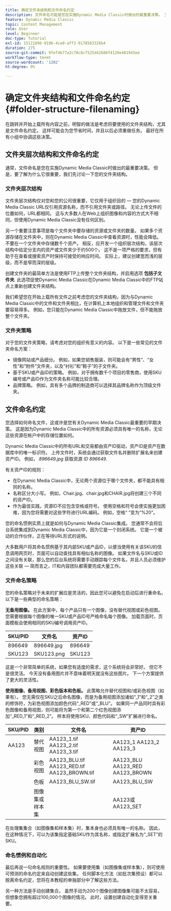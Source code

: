 ```yaml
---
title: 确定文件夹结构和文件命名约定
description: 文件命名可能是您在实施Dynamic Media Classic时做出的最重要决策。 文件夹结构同样重要。 了解为何对文件夹结构和文件名采取这种方式如此重要且可能的方法。
feature: Dynamic Media Classic
topic: Content Management
role: User
level: Beginner
doc-type: Tutorial
exl-id: 15121896-9196-4ce0-aff2-9178563326b4
duration: 275
source-git-commit: 9fef4b77a2c70c8cf525d42686f4120e481945ee
workflow-type: tm+mt
source-wordcount: '1202'
ht-degree: 0%

---
```


# 确定文件夹结构和文件命名约定 {#folder-structure-filenaming}

在跳转并开始上载所有内容之前，明智的做法是考虑将要使用的文件夹结构，尤其是文件命名约定。 这样可能会为您节省时间，并且以后必须重做任务。 最好在所有小组中协调这些决策。

## 文件夹层次结构和文件命名约定

通常，文件命名是您在实施Dynamic Media Classic时做出的最重要决策。 但是，要了解为什么它很重要，我们先讨论一下您的文件夹结构。

### 文件夹层次结构

文件夹层次结构仅对您和您的公司很重要，它仅用于组织目的 — 您的Dynamic Media Classic URL仅引用资源名称，而不引用文件夹或路径。 无论上传文件的位置如何，URL都相同。 这与大多数人在Web上组织图像和内容的方式大不相同，但使用Dynamic Media Classic没有任何区别。

另一个重要注意事项是每个文件夹中要存储的资源或文件夹的数量。 如果多个资源存储在文件夹中，则在Dynamic Media Classic中查看资源时，性能会降低。 不要在一个文件夹中存储数千个资产。 相反，应开发一个组织层次结构，该层次结构中给定分支内的资产或文件夹少于约500个。 这不是一项严格的要求，但有助于在查看或搜索资产时保持可接受的响应时间。 实际上，建议创建宽而浅的层级，而不是窄而深的层级。

创建文件夹的最简单方法是使用FTP上传整个文件夹结构，并启用选项 **包括子文件夹**. 此选项促使Dynamic Media Classic在Dynamic Media Classic中的FTP站点上重新创建文件夹结构。

我们希望您在开始上载所有文件之前考虑您的文件夹结构，因为与Dynamic Media Classic中的文件和文件夹相比，在计算机上本地组织和管理文件和文件夹要容易得多。 例如，您只能在Dynamic Media Classic中拖放文件，但不能拖放整个文件夹。

### 文件夹策略

对于您的文件夹策略，请考虑对您的组织有意义的内容。 以下是一些常见的文件夹命名方案：

- 镜像网站或产品细分。 例如，如果您销售服装，则可能会有“男性”、“女性”和“附件”文件夹，以及“衬衫”和“鞋子”的子文件夹。
- 基于SKU或产品ID的策略。 例如，对于拥有数千个项目的零售商，使用SKU编号或产品ID作为文件夹名称可能比较合理。
- 品牌策略。 例如，具有多个品牌的制造商可以选择其品牌名称作为顶级文件夹。

## 文件命名约定

您选择如何命名文件，这或许是您有关Dynamic Media Classic最重要的早期决策。 这是因为Dynamic Media Classic中的所有资源必须具有唯一的名称，无论这些资源在帐户中的存储位置如何。

Dynamic Media Classic中的所有URL和交易都由资产ID驱动，资产ID是资产在数据库中的唯一标识符。 上传文件时，系统会通过获取文件名并删除扩展名来创建资产ID。 例如， _896649.jpg_ 获取资源 _ID 896649_.

有关资产ID的规则：

- 在Dynamic Media Classic中，无论两个资源位于哪个文件夹，都不能具有相同的名称。
- 名称区分大小写。 例如，Chair.jpg、chair.jpg和CHAIR.jpg将创建三个不同的资产ID。
- 作为最佳实践，资源ID不应包含空格或符号。 使用空格和符号会使实施更加困难，因为您将需要对这些字符进行URL编码。 例如，空格“ ”变为“%20”。

您的命名惯例实质上就是如何与Dynamic Media Classic集成。 您通常不会将后台系统集成到Dynamic Media Classic中，因为它是一个封闭系统。 它是一个被动的合作伙伴，正在等待URL形式的说明。

大多数用户将其命名惯例基于其内部SKU或产品ID，以便当使用有关该SKU的信息调用网页时，页面可以自动查找具有相似名称的图像。 如果文件名与SKU或ID之间没有关联，那么您的后台系统将需要手动跟踪每个文件名，并且人员必须维护这些关联 — 简而言之，IT和内容团队都需要完成大量工作。

### 文件命名策略

您的命名策略对于未来的扩展应是灵活的，因此您可以避免在启动后进行重命名。 以下是一些典型的命名策略：

**无备用图像。** 在此方案中，每个产品只有一个图像，没有替代视图或彩色视图。 您需要根据每个图像的唯一SKU或产品ID号严格命名每个图像。 加载页面时，页面模板会使用相同的SKU编号调用资产ID。

| SKU/PID | 文件名 | 资产ID |
| ------- | ---------- | -------- |
| 896649 | 896649.jpg | 896649 |
| SKU123 | SKU123.png | SKU123 |

这是一个非常简单的系统，如果您有适度的需求，这个系统将会非常好。 但它不是很灵活。 今天没有备用图片并不意味着明天就没有这些图片。 下一个方案提供了更大的灵活性。

**使用图像、备用视图、彩色版本和色板。** 此策略允许替代视图和/或彩色视图（如果有）。 您无需仅在SKU之后命名图像，而是为备用视图添加诸如“_1”和“_2”之类的修饰符，为彩色视图添加颜色代码“_RED”或“_BLU”。 如果同一产品同时具有彩色图像和备用视图，则可能将为第一个和第二个红色视图添加“_RED_1”和“_RED_2”。 样本将使用SKU、颜色代码和“_SW”扩展进行命名。

| SKU/PID | 类别 | 文件名 | 资产ID |
| ------- | ----------------------- | ------------------------------------------- | ------------------------------- |
| AA123 | 替代视图 | AA123_1.tif AA123_2.tif AA123_3.tif | AA123_1 AA123_2 AA123_3 |
|         | 彩色视图 | AA123_BLU.tif AA123_RED.tif AA123_BROWN.tif | AA123_BLU AA123_RED AA123_BROWN |
|         | 色板 | AA123_BLU_SW.tif | AA123_BLU_SW |
|         | 图像集或样本集 |                                             | AA123或AA123_SET | — |

在处理集集合（如图像集和样本集）时，集本身也必须具有唯一的名称。 因此，在这种情况下，可以为该集指定基础SKU作为其名称，或指定扩展名为“_SET”的SKU。

### 命名惯例和自动化

最后再说一句命名规则的重要性。 如果要使用集（如图像集或样本集），则可使用可预测的命名约定来自动创建这些集。 任何脚本化方法（如批次集预设）都可以脱离命名约定，您将在本教程的单独部分中了解这些方法。

另一种方法是手动创建集合。 虽然手动为200个图像创建图像集可能不太容易，但想象您拥有超过100,000个图像的情况。 此时，设置创建自动化变得至关重要。
